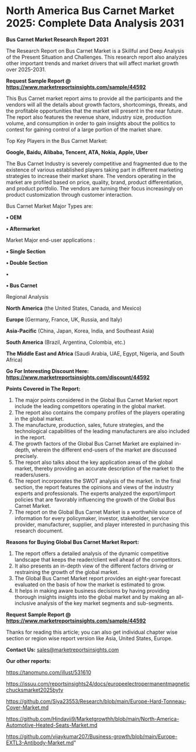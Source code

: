# North America Bus Carnet Market 2025: Complete Data Analysis 2031

<strong>Bus Carnet Market Research Report 2031</strong>

The Research Report on Bus Carnet Market is a Skillful and Deep Analysis of the Present Situation and Challenges. This research report also analyzes other important trends and market drivers that will affect market growth over 2025-2031.

<strong>Request Sample Report @ <a href=https://www.marketreportsinsights.com/sample/44592>https://www.marketreportsinsights.com/sample/44592</a></strong>

This Bus Carnet market report aims to provide all the participants and the vendors will all the details about growth factors, shortcomings, threats, and the profitable opportunities that the market will present in the near future. The report also features the revenue share, industry size, production volume, and consumption in order to gain insights about the politics to contest for gaining control of a large portion of the market share.

Top Key Players in the Bus Carnet Market:

<strong>Google, Baidu, Alibaba, Tencent, ATA, Nokia, Apple, Uber</strong>

The Bus Carnet Industry is severely competitive and fragmented due to the existence of various established players taking part in different marketing strategies to increase their market share. The vendors operating in the market are profiled based on price, quality, brand, product differentiation, and product portfolio. The vendors are turning their focus increasingly on product customization through customer interaction.

Bus Carnet Market Major Types are:

<strong>•  OEM

•  Aftermarket</strong>

Market Major end-user applications :

<strong>•  Single Section

•  Double Section

•  

•  Bus Carnet</strong>

Regional Analysis

</u><strong><b>North America</b></strong> (the United States, Canada, and Mexico)

<strong><b>Europe </b></strong>(Germany, France, UK, Russia, and Italy)

<strong><b>Asia-Pacific</b></strong> (China, Japan, Korea, India, and Southeast Asia)

<strong><b>South America</b></strong> (Brazil, Argentina, Colombia, etc.)

<strong><b>The Middle East and Africa</b></strong> (Saudi Arabia, UAE, Egypt, Nigeria, and South Africa)

<strong>Go For Interesting Discount Here: <a href=https://www.marketreportsinsights.com/discount/44592>https://www.marketreportsinsights.com/discount/44592</a></strong>

<strong>Points Covered in The Report:</strong>
<ol>
  <li>The major points considered in the Global Bus Carnet Market report include the leading competitors operating in the global market.</li>
  <li>The report also contains the company profiles of the players operating in the global market.</li>
  <li>The manufacture, production, sales, future strategies, and the technological capabilities of the leading manufacturers are also included in the report.</li>
  <li>The growth factors of the Global Bus Carnet Market are explained in-depth, wherein the different end-users of the market are discussed precisely.</li>
  <li>The report also talks about the key application areas of the global market, thereby providing an accurate description of the market to the readers/users.</li>
  <li>The report incorporates the SWOT analysis of the market. In the final section, the report features the opinions and views of the industry experts and professionals. The experts analyzed the export/import policies that are favorably influencing the growth of the Global Bus Carnet Market.</li>
  <li>The report on the Global Bus Carnet Market is a worthwhile source of information for every policymaker, investor, stakeholder, service provider, manufacturer, supplier, and player interested in purchasing this research document.</li>
</ol>
<strong>Reasons for Buying Global Bus Carnet Market Report:</strong>

<ol>
  <li>The report offers a detailed analysis of the dynamic competitive landscape that keeps the reader/client well ahead of the competitors.</li>
  <li>It also presents an in-depth view of the different factors driving or restraining the growth of the global market.</li>
  <li>The Global Bus Carnet Market report provides an eight-year forecast evaluated on the basis of how the market is estimated to grow.</li>
  <li>It helps in making aware business decisions by having providing thorough insights insights into the global market and by making an all-inclusive analysis of the key market segments and sub-segments.</li>
</ol>
<strong>Request Sample Report @ <a href=https://www.marketreportsinsights.com/sample/44592>https://www.marketreportsinsights.com/sample/44592</a></strong>


Thanks for reading this article; you can also get individual chapter wise section or region wise report version like Asia, United States, Europe.

<strong>Contact Us:</strong>
sales@marketreportsinsights.com

<strong>Our other reports:</strong>

<a href=https://tanomuno.com/illust/531610>https://tanomuno.com/illust/531610</a>

<a href=https://issuu.com/reportsinsights24/docs/europeelectropermanentmagneticchucksmarket2025byty>https://issuu.com/reportsinsights24/docs/europeelectropermanentmagneticchucksmarket2025byty</a>

<a href=https://github.com/Siya23553/Research/blob/main/Europe-Hard-Tonneau-Cover-Market.md>https://github.com/Siya23553/Research/blob/main/Europe-Hard-Tonneau-Cover-Market.md</a>

<a href=https://github.com/Hindavii9/Marketgrowthh/blob/main/North-America-Automotive-Heated-Seats-Market.md>https://github.com/Hindavii9/Marketgrowthh/blob/main/North-America-Automotive-Heated-Seats-Market.md</a>

<a href=https://github.com/vijaykumar207/Business-growth/blob/main/Europe-EXTL3-Antibody-Market.md>https://github.com/vijaykumar207/Business-growth/blob/main/Europe-EXTL3-Antibody-Market.md</a>"
